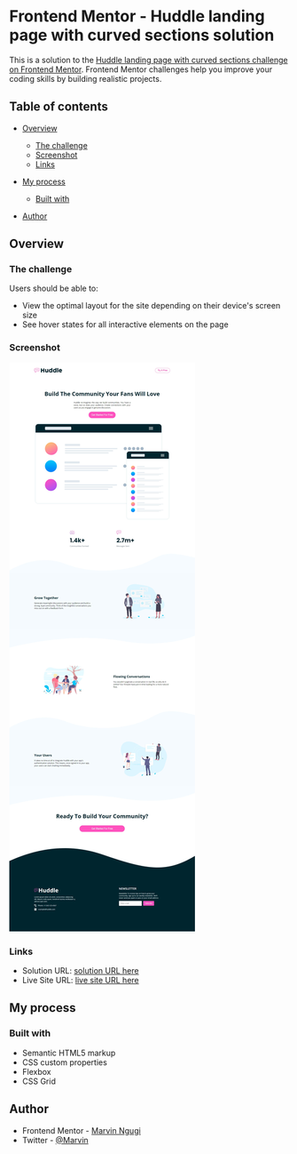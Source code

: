 # Frontend Mentor - Huddle landing page with curved sections solution

This is a solution to the [Huddle landing page with curved sections challenge on Frontend Mentor](https://www.frontendmentor.io/challenges/huddle-landing-page-with-curved-sections-5ca5ecd01e82137ec91a50f2). Frontend Mentor challenges help you improve your coding skills by building realistic projects. 

## Table of contents

- [Overview](#overview)
  - [The challenge](#the-challenge)
  - [Screenshot](#screenshot)
  - [Links](#links)
- [My process](#my-process)
  - [Built with](#built-with)
 
- [Author](#author)


## Overview

### The challenge

Users should be able to:

- View the optimal layout for the site depending on their device's screen size
- See hover states for all interactive elements on the page

### Screenshot

![](https://github.com/phoenix-mkay/FrontendMentor-Challenges/blob/master/huddle_landing_page/images/screenshot.png)



### Links

- Solution URL: [solution URL here](https://github.com/phoenix-mkay/FrontendMentor-Challenges/tree/master/huddle_landing_page)
- Live Site URL: [live site URL here](https://sharp-hamilton-25541e.netlify.app/)

## My process

### Built with

- Semantic HTML5 markup
- CSS custom properties
- Flexbox
- CSS Grid
## Author


- Frontend Mentor - [Marvin Ngugi](https://www.frontendmentor.io/profile/phoenix-mkay)
- Twitter - [@Marvin](https://www.twitter.com/Marvin00199204)
